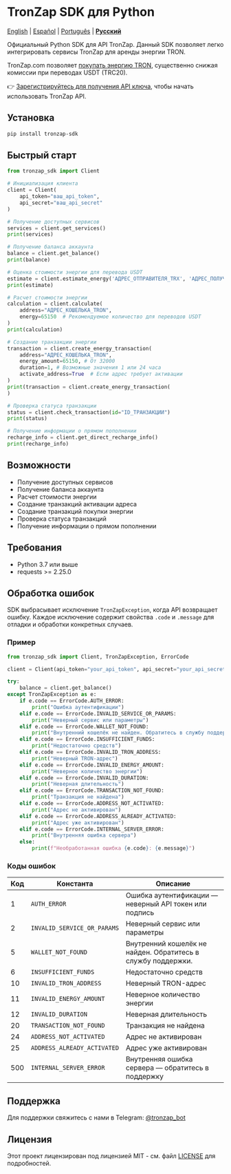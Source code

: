 # TronZap SDK для Python

[English](https://github.com/tron-energy-market/tronzap-sdk-python/blob/main/README.md) | [Español](https://github.com/tron-energy-market/tronzap-sdk-python/blob/main/README.es.md) | [Português](https://github.com/tron-energy-market/tronzap-sdk-python/blob/main/README.pt-br.md) | **[Русский](https://github.com/tron-energy-market/tronzap-sdk-python/blob/main/README.ru.md)**

Официальный Python SDK для API TronZap.
Данный SDK позволяет легко интегрировать сервисы TronZap для аренды энергии TRON.

TronZap.com позволяет [покупать энергию TRON](https://tronzap.com/), существенно снижая комиссии при переводах USDT (TRC20).

👉 [Зарегистрируйтесь для получения API ключа](https://tronzap.com), чтобы начать использовать TronZap API.

## Установка

```bash
pip install tronzap-sdk
```

## Быстрый старт

```python
from tronzap_sdk import Client

# Инициализация клиента
client = Client(
    api_token="ваш_api_token",
    api_secret="ваш_api_secret"
)

# Получение доступных сервисов
services = client.get_services()
print(services)

# Получение баланса аккаунта
balance = client.get_balance()
print(balance)

# Оценка стоимости энергии для перевода USDT
estimate = client.estimate_energy('АДРЕС_ОТПРАВИТЕЛЯ_TRX', 'АДРЕС_ПОЛУЧАТЕЛЯ_TRX', 'TR7NHqjeKQxGTCi8q8ZY4pL8otSzgjLj6t')
print(estimate)

# Расчет стоимости энергии
calculation = client.calculate(
    address="АДРЕС_КОШЕЛЬКА_TRON",
    energy=65150  # Рекомендуемое количество для переводов USDT
)
print(calculation)

# Создание транзакции энергии
transaction = client.create_energy_transaction(
    address="АДРЕС_КОШЕЛЬКА_TRON",
    energy_amount=65150, # От 32000
    duration=1, # Возможные значения 1 или 24 часа
    activate_address=True  # Если адрес требует активации
)
print(transaction = client.create_energy_transaction(
)

# Проверка статуса транзакции
status = client.check_transaction(id="ID_ТРАНЗАКЦИИ")
print(status)

# Получение информации о прямом пополнении
recharge_info = client.get_direct_recharge_info()
print(recharge_info)
```

## Возможности

- Получение доступных сервисов
- Получение баланса аккаунта
- Расчет стоимости энергии
- Создание транзакций активации адреса
- Создание транзакций покупки энергии
- Проверка статуса транзакций
- Получение информации о прямом пополнении

## Требования

- Python 3.7 или выше
- requests >= 2.25.0

## Обработка ошибок

SDK выбрасывает исключение `TronZapException`, когда API возвращает ошибку. Каждое исключение содержит свойства `.code` и `.message` для отладки и обработки конкретных случаев.

### Пример

```python
from tronzap_sdk import Client, TronZapException, ErrorCode

client = Client(api_token="your_api_token", api_secret="your_api_secret")

try:
    balance = client.get_balance()
except TronZapException as e:
    if e.code == ErrorCode.AUTH_ERROR:
        print("Ошибка аутентификации")
    elif e.code == ErrorCode.INVALID_SERVICE_OR_PARAMS:
        print("Неверный сервис или параметры")
    elif e.code == ErrorCode.WALLET_NOT_FOUND:
        print("Внутренний кошелёк не найден. Обратитесь в службу поддержки.")
    elif e.code == ErrorCode.INSUFFICIENT_FUNDS:
        print("Недостаточно средств")
    elif e.code == ErrorCode.INVALID_TRON_ADDRESS:
        print("Неверный TRON-адрес")
    elif e.code == ErrorCode.INVALID_ENERGY_AMOUNT:
        print("Неверное количество энергии")
    elif e.code == ErrorCode.INVALID_DURATION:
        print("Неверная длительность")
    elif e.code == ErrorCode.TRANSACTION_NOT_FOUND:
        print("Транзакция не найдена")
    elif e.code == ErrorCode.ADDRESS_NOT_ACTIVATED:
        print("Адрес не активирован")
    elif e.code == ErrorCode.ADDRESS_ALREADY_ACTIVATED:
        print("Адрес уже активирован")
    elif e.code == ErrorCode.INTERNAL_SERVER_ERROR:
        print("Внутренняя ошибка сервера")
    else:
        print(f"Необработанная ошибка {e.code}: {e.message}")
```

### Коды ошибок

| Код  | Константа                      | Описание |
|------|--------------------------------|----------|
| 1    | `AUTH_ERROR`                  | Ошибка аутентификации — неверный API токен или подпись |
| 2    | `INVALID_SERVICE_OR_PARAMS`  | Неверный сервис или параметры |
| 5    | `WALLET_NOT_FOUND`           | Внутренний кошелёк не найден. Обратитесь в службу поддержки. |
| 6    | `INSUFFICIENT_FUNDS`         | Недостаточно средств |
| 10   | `INVALID_TRON_ADDRESS`       | Неверный TRON-адрес |
| 11   | `INVALID_ENERGY_AMOUNT`      | Неверное количество энергии |
| 12   | `INVALID_DURATION`           | Неверная длительность |
| 20   | `TRANSACTION_NOT_FOUND`      | Транзакция не найдена |
| 24   | `ADDRESS_NOT_ACTIVATED`      | Адрес не активирован |
| 25   | `ADDRESS_ALREADY_ACTIVATED`  | Адрес уже активирован |
| 500  | `INTERNAL_SERVER_ERROR`      | Внутренняя ошибка сервера — обратитесь в поддержку |

## Поддержка

Для поддержки свяжитесь с нами в Telegram: [@tronzap_bot](https://t.me/tronzap_bot)

## Лицензия

Этот проект лицензирован под лицензией MIT - см. файл [LICENSE](LICENSE) для подробностей.